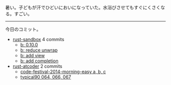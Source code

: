 暑い。子どもが汗でひどいにおいになっていた。水浴びさせてもすぐにくさくなる。すごい。

---

今日のコミット。

- [rust-sandbox](https://github.com/bouzuya/rust-sandbox) 4 commits
  - [b: 0.10.0](https://github.com/bouzuya/rust-sandbox/commit/76edb4a0c3804c780043c5910a749873d5fbe22c)
  - [b: reduce unwrap](https://github.com/bouzuya/rust-sandbox/commit/91a873b92f6b5fd98a8bd8f9897e27bd8255f087)
  - [b: add view](https://github.com/bouzuya/rust-sandbox/commit/65882576f9ba84fa1225777c55738116c8577758)
  - [b: add completion](https://github.com/bouzuya/rust-sandbox/commit/66dfc79ce2531a8b51e80b177bb3a4b887ad9c27)
- [rust-atcoder](https://github.com/bouzuya/rust-atcoder) 2 commits
  - [code-festival-2014-morning-easy a, b, c](https://github.com/bouzuya/rust-atcoder/commit/28768bc29503d327643c9f3301d4753457416c24)
  - [typical90 064, 066, 067](https://github.com/bouzuya/rust-atcoder/commit/b257b7aa59ee31c789c6865d575bf39a34988a6f)

